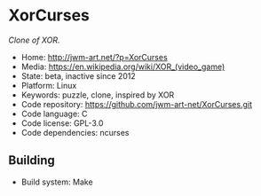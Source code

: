 # XorCurses

_Clone of XOR._

- Home: http://jwm-art.net/?p=XorCurses
- Media: https://en.wikipedia.org/wiki/XOR_(video_game)
- State: beta, inactive since 2012
- Platform: Linux
- Keywords: puzzle, clone, inspired by XOR
- Code repository: https://github.com/jwm-art-net/XorCurses.git
- Code language: C
- Code license: GPL-3.0
- Code dependencies: ncurses

## Building

- Build system: Make
